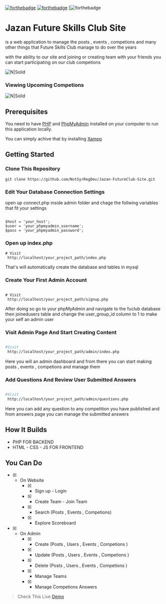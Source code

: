 [![forthebadge](https://svgur.com/i/j9u.svg)](https://forthebadge.com)
[![forthebadge](https://svgur.com/i/jAn.svg)](https://forthebadge.com) 
[![forthebadge](https://svgshare.com/i/pFp.svg)



# Jazan Future Skills Club Site

is a web application to manage the posts , events , competions and many other things that
Future Skills Club manage to do over the years

with the ability to our site and joining or creating team with your friends
you can start participating on our club competions


![N|Solid](https://i.ibb.co/DKjHM3Y/2022-07-17-165129.png)


### Viewing Upcoming Competions

![N|Solid](https://i.ibb.co/x6WPKYP/2022-07-17-171314.png)


## Prerequisites

You need to have [PHP](https://www.php.net/) and [PhpMyAdmin](https://www.phpmyadmin.net/) installed on your computer to run this application locally.

You can simply achive that by installing [Xampp](https://www.apachefriends.org/)


## Getting Started

### Clone This Repository

```
git clone https://github.com/NotSyrRegDev/Jazan-FutureClub-Site.git
```


### Edit Your Database Connection Settings

open up connect.php inside admin folder and chage the follwing variables that fit your settings

```

$host = 'your_host';
$user = 'your_phpmyadmin_username';
$pass = 'your_phpmyadmin_password';

```

### Open up index.php

```
# Visit
 http://localhost/your_project_path/index.php
```

That's will automatically create the database and tables in mysql


### Create Your First Admin Account

```

# Visit
 http://localhost/your_project_path/signup.php
```

After doing so go to your phpMyAdmin and navigate to the fuclub database then joinedusers table
and change the user_group_id column to 1 to make your self an admin user


### Visit Admin Page And Start Creating Content

```sh

#Visit
 http://localhost/your_project_path/admin/index.php
```
Here you will an admin dashboard and from there you can start making posts , events , competions and manage them


### Add Questions And Review User Submitted Answers

```sh

#Visit
 http://localhost/your_project_path/admin/questions.php
```

Here you can add any question to any competition you have published 
and from answers page you can manage the submitted answers


## How It Builds 

- PHP FOR BACKEND
- HTML - CSS - JS FOR FRONTEND


## You Can Do


* [x] - On Website
    - [x] - Sign up - Login
    - [x] - Create Team - Join Team
    - [x] - Search (Posts , Events , Competions)
    - [x] - Explore Scoreboard
* [x] - On Admin
    - [x] - Create (Posts , Users , Events , Competions )
    - [x] - Update (Posts , Users , Events , Competions )
    - [x] - Delete (Posts , Users , Events , Competions )
    - [x] - Manage Teams
    - [x] - Manage Competions Answers





> Check This Live [Demo](https://futureskillsclub.herokuapp.com/index.php) 
